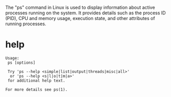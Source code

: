 The "ps" command in Linux is used to display information about active processes running on the system. It provides details such as the process ID (PID), CPU and memory usage, execution state, and other attributes of running processes.

# help 

```
Usage:
 ps [options]

 Try 'ps --help <simple|list|output|threads|misc|all>'
  or 'ps --help <s|l|o|t|m|a>'
 for additional help text.

For more details see ps(1).
```

